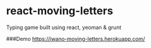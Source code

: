 # react-moving-letters
Typing game built using react, yeoman &amp; grunt

###Demo
https://iwano-moving-letters.herokuapp.com/
